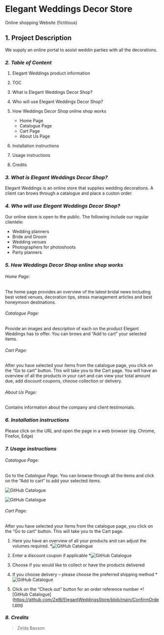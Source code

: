 # **Elegant Weddings Decor Store**
Online shopping Website (fictitious) 

## **1. Project Description**
We supply an online portal to assist weddin parties with all the decorations.

### ***2. Table of Content***
1. Elegant Weddings product information 
2. TOC
3. What is Elegant Weddings Decor Shop?
4. Who will use Elegant Weddings Decor Shop?
5. How Weddings Decor Shop online shop works
	* Home Page
	* Catalogue Page
	* Cart Page
	* About Us Page

6. Installation instructions
7. Usage instructions
8. Credits

### ***3. What is Elegant Weddings Decor Shop?***
Elegant Weddings is an online store that supplies wedding decorations. A client can brows through a catalogue and place a custon order.

### ***4. Who will use Elegant Weddings Decor Shop?***
Our online store is open to the public. The following include our regular clientele:
* Wedding planners
* Bride and Groom
* Wedding venues
* Photographers for photoshoots
* Party planners

### ***5. How Weddings Decor Shop online shop works***
###### Home Page:
The home page provides an overview of the latest bridal news including best voted venues, decoration tips, stress management articles and best honeymoon destinations. 

###### Catalogue Page:
Provide an images and description of each on the product Elegant Weddings has to offer. You can brows and “Add to cart” your selected items.

###### Cart Page:
After you have selected your items from the catalogue page, you click on the “Go to cart” button. This will take you to the Cart page. You will have an overview of all the products in your cart and can view your total amount due, add discount coupons, choose collection or delivery.
###### About Us Page:
Contains information about the company and client testimonials. 




### ***6. Installation instructions***
Please click on the URL and open the page in a web browser (eg. Chrome, Firefox, Edge)

### ***7. Usage instructions***
###### Catalogue Page:
Go to the *Catalogue Page*. You can browse through all the items and click on the “Add to cart” to add your selected items.

![GitHub Catalogue](https://github.com/ZelB/ElegantWeddingsStore/blob/main/Catalogue1.png)
	
![GitHub Catalogue](https://github.com/ZelB/ElegantWeddingsStore/blob/main/GoToCart.png)

###### Cart Page:
After you have selected your items from the catalogue page, you click on the “Go to cart” button. This will take you to the Cart page. 
1. Here you have an overview of all your products and can adjust the volumes required. 
	*![GitHub Catalogue](https://github.com/ZelB/ElegantWeddingsStore/blob/main/CartSubtotal.png)
	
2. Enter a discount coupon if applicable
	*![GitHub Catalogue](https://github.com/ZelB/ElegantWeddingsStore/blob/main/CartDiscount.png)
	
3. Choose if you would like to collect or have the products delivered

4. If you choose delivery – please choose the preferred shipping method
	*![GitHub Catalogue](https://github.com/ZelB/ElegantWeddingsStore/blob/main/Shipping.png)
	
5. Click on the “Check out” button for an order reference number
	*![GitHub Catalogue](https://github.com/ZelB/ElegantWeddingsStore/blob/main/ConfirmOrder.png
	

### ***8. Credits***
>Zelda Basson

